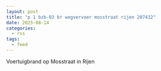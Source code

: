 ```yaml
---
layout: post
title: "p 1 bzb-03 br wegvervoer mosstraat rijen 207432"
date: 2025-08-14
categories: 
  - rss
tags: 
  - feed
---
```


Voertuigbrand op Mosstraat in Rijen
